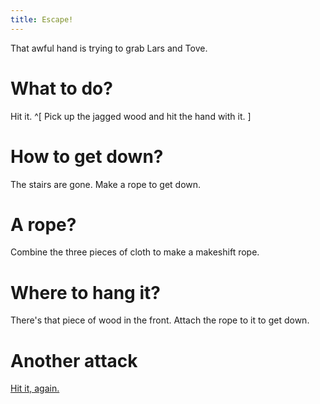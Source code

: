 ```yaml
---
title: Escape!
---
```


That awful hand is trying to grab Lars and Tove.

# What to do?
Hit it. ^[ Pick up the jagged wood and hit the hand with it. ]

# How to get down?
The stairs are gone. Make a rope to get down.

# A rope?
Combine the three pieces of cloth to make a makeshift rope.

# Where to hang it?
There's that piece of wood in the front. Attach the rope to it to get down.

# Another attack
[Hit it, again.](02-attack.md)
